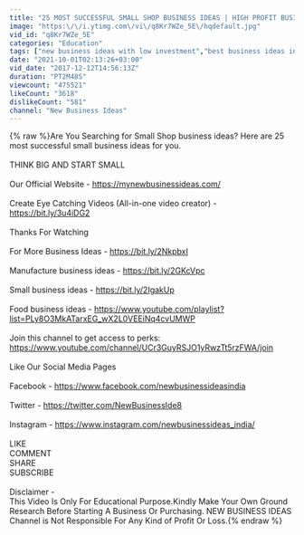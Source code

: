 ```yaml
---
title: "25 MOST SUCCESSFUL SMALL SHOP BUSINESS IDEAS | HIGH PROFIT BUSINESS"
image: "https:\/\/i.ytimg.com\/vi\/q8Kr7WZe_5E\/hqdefault.jpg"
vid_id: "q8Kr7WZe_5E"
categories: "Education"
tags: ["new business ideas with low investment","best business ideas in india","business ideas with low investment and high profit"]
date: "2021-10-01T02:13:26+03:00"
vid_date: "2017-12-12T14:56:13Z"
duration: "PT2M48S"
viewcount: "475521"
likeCount: "3618"
dislikeCount: "581"
channel: "New Business Ideas"
---
```

{% raw %}Are You Searching for Small Shop business ideas? Here are 25 most successful small business ideas for you.<br /><br />THINK BIG AND START SMALL<br /><br />Our Official Website - <a rel="nofollow" target="blank" href="https://mynewbusinessideas.com/">https://mynewbusinessideas.com/</a> <br /><br />Create Eye Catching Videos (All-in-one video creator)  -  <a rel="nofollow" target="blank" href="https://bit.ly/3u4iDG2">https://bit.ly/3u4iDG2</a><br /><br />Thanks For Watching<br /><br />For More Business Ideas - <a rel="nofollow" target="blank" href="https://bit.ly/2NkpbxI">https://bit.ly/2NkpbxI</a> <br /><br />Manufacture business ideas  - <a rel="nofollow" target="blank" href="https://bit.ly/2GKcVpc">https://bit.ly/2GKcVpc</a><br /><br />Small business ideas - <a rel="nofollow" target="blank" href="https://bit.ly/2IgakUp">https://bit.ly/2IgakUp</a><br /><br />Food business ideas - <a rel="nofollow" target="blank" href="https://www.youtube.com/playlist?list=PLy8O3MkATarxEG_wX2L0VEEiNq4cvUMWP">https://www.youtube.com/playlist?list=PLy8O3MkATarxEG_wX2L0VEEiNq4cvUMWP</a><br /><br />Join this channel to get access to perks:<br /><a rel="nofollow" target="blank" href="https://www.youtube.com/channel/UCr3GuyRSJO1yRwzTt5rzFWA/join">https://www.youtube.com/channel/UCr3GuyRSJO1yRwzTt5rzFWA/join</a><br /><br />Like Our Social Media Pages  <br /><br />Facebook - <a rel="nofollow" target="blank" href="https://www.facebook.com/newbusinessideasindia">https://www.facebook.com/newbusinessideasindia</a><br /><br />Twitter - <a rel="nofollow" target="blank" href="https://twitter.com/NewBusinessIde8">https://twitter.com/NewBusinessIde8</a><br /><br />Instagram - <a rel="nofollow" target="blank" href="https://www.instagram.com/newbusinessideas_india/">https://www.instagram.com/newbusinessideas_india/</a><br /><br />LIKE <br />COMMENT<br />SHARE<br />SUBSCRIBE<br /><br />Disclaimer - <br />This Video Is Only For Educational Purpose.Kindly Make Your Own Ground Research Before Starting A Business Or Purchasing. NEW BUSINESS IDEAS Channel is Not Responsible For Any Kind of Profit Or Loss.{% endraw %}

